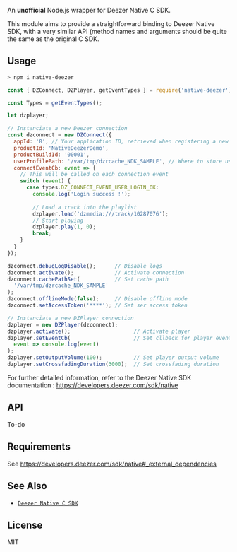 An **unofficial** Node.js wrapper for Deezer Native C SDK.

This module aims to provide a straightforward binding to Deezer Native SDK, with a very similar API (method names and arguments should be quite the same as the original C SDK.

## Usage

```bash
> npm i native-deezer
```

```js
const { DZConnect, DZPlayer, getEventTypes } = require('native-deezer');

const Types = getEventTypes();

let dzplayer;

// Instanciate a new Deezer connection
const dzconnect = new DZConnect({
  appId: '8', // Your application ID, retrieved when registering a new application on Deezer Developer site (see below)
  productId: 'NativeDeezerDemo',
  productBuildId: '00001',
  userProfilePath: '/var/tmp/dzrcache_NDK_SAMPLE', // Where to store user profile data
  connectEventCb: event => {
    // This will be called on each connection event
    switch (event) {
      case types.DZ_CONNECT_EVENT_USER_LOGIN_OK:
        console.log('Login success !');
        
        // Load a track into the playlist
        dzplayer.load('dzmedia:///track/10287076');
        // Start playing
        dzplayer.play(1, 0);
        break;
    }
  }
});

dzconnect.debugLogDisable();      // Disable logs
dzconnect.activate();             // Activate connection
dzconnect.cachePathSet(           // Set cache path
  '/var/tmp/dzrcache_NDK_SAMPLE'
);
dzconnect.offlineMode(false);     // Disable offline mode
dzconnect.setAccessToken('****'); // Set ser access token

// Instanciate a new DZPlayer connection
dzplayer = new DZPlayer(dzconnect);
dzplayer.activate();                    // Activate player
dzplayer.setEventCb(                    // Set cllback for player events
  event => console.log(event)
);
dzplayer.setOutputVolume(100);          // Set player output volume
dzplayer.setCrossfadingDuration(3000);  // Set crossfading duration
```

For further detailed information, refer to the Deezer Native SDK documentation : https://developers.deezer.com/sdk/native

## API

To-do

## Requirements

See https://developers.deezer.com/sdk/native#_external_dependencies


## See Also

- [`Deezer Native C SDK`](https://developers.deezer.com/sdk/native)

## License

MIT

